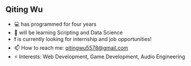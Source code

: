 ## Qiting Wu


- 💻 has programmed for four years
- 🌱 will be learning Scripting and Data Science
- ❗ is currently looking for internship and job opportunities!
- 📫 How to reach me: qitingwu5578@gmail.com
- ⚡ Interests: Web Development, Game Development, Audio Engineering
